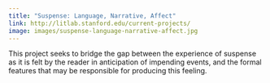 ```yaml
---
title: "Suspense: Language, Narrative, Affect"
link: http://litlab.stanford.edu/current-projects/
image: images/suspense-language-narrative-affect.jpg
---
```

This project seeks to bridge the gap between the experience of suspense as it is felt by the reader in anticipation of impending events, and the formal features that may be responsible for producing this feeling. 
